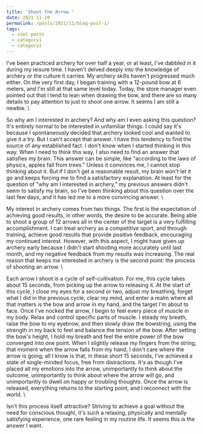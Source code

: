 ```yaml
---
title: 'Shoot the Arrow '
date: 2021-11-10
permalink: /posts/2021/11/blog-post-1/
tags:
  - cool posts
  - category1
  - category2
---
```


I've been practiced archery for over half a year, or at least, I've dabbled in it during my leisure time. I haven't delved deeply into the knowledge of archery or the culture it carries. My archery skills haven't progressed much either. On the very first day, I began training with a 12-pound bow at 6 meters, and I'm still at that same level today. Today, the store manager even pointed out that I tend to lean when drawing the bow, and there are so many details to pay attention to just to shoot one arrow. It seems I am still a newbie. \

So why am I interested in archery? And why am I even asking this question? It's entirely normal to be interested in unfamiliar things. I could say it's because I spontaneously decided that archery looked cool and wanted to give it a try. But I can't accept that answer. I have this tendency to find the source of any established fact. I don't know when I started thinking in this way. When I need to think this way, I also need to find an answer that satisfies my brain. This answer can be simple, like "according to the laws of physics, apples fall from trees." Unless it convinces me, I cannot stop thinking about it. But if I don't get a reasonable result, my brain won't let it go and keeps forcing me to find a satisfactory explanation. At least for the question of "why am I interested in archery," my previous answers didn't seem to satisfy my brain, so I've been thinking about this question over the last few days, and it has led me to a more convincing answer. \

My interest in archery comes from two things. The first is the expectation of achieving good results, in other words, the desire to be accurate. Being able to shoot a group of 12 arrows all in the center of the target is a very fulfilling accomplishment. I can treat archery as a competitive sport, and through training, achieve good results that provide positive feedback, encouraging my continued interest. However, with this aspect, I might have given up archery early because I didn't start shooting more accurately until last month, and my negative feedback from my results was increasing. The real reason that keeps me interested in archery is the second point: the process of shooting an arrow. \

Each arrow I shoot is a cycle of self-cultivation. For me, this cycle takes about 15 seconds, from picking up the arrow to releasing it. At the start of this cycle, I close my eyes for a second or two, adjust my breathing, forget what I did in the previous cycle, clear my mind, and enter a realm where all that matters is the bow and arrow in my hand, and the target I'm about to face. Once I've nocked the arrow, I begin to feel every piece of muscle in my body. Relax and control specific parts of muscle. I steady my breath, raise the bow to my eyebrow, and then slowly draw the bowstring, using the strength in my back to feel and balance the tension of the bow. After setting the bow's height, I hold my breath and feel the entire power of the bow converged into one point. When I slightly release my fingers from the string, that moment when the arrow falls from my hand, I don't care where the arrow is going; all I know is that, in these short 15 seconds, I've achieved a state of single-minded focus, free from distractions. It's as though I've placed all my emotions into the arrow, unimportantly to think about the outcome, unimportantly to think about where the arrow will go, and unimportantly to dwell on happy or troubling thoughts. Once the arrow is released, everything returns to the starting point, and I reconnect with the world. \

Isn't this process itself attractive? Striving to achieve a goal without the need for conscious thought, it's such a relaxing, physically and mentally satisfying experience, one rare feeling in my routine life. It seems this is the answer I want.
